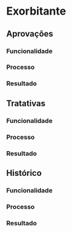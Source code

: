 # Exorbitante

## Aprovações

### Funcionalidade

### Processo

### Resultado

## Tratativas

### Funcionalidade

### Processo

### Resultado

## Histórico

### Funcionalidade

### Processo

### Resultado

